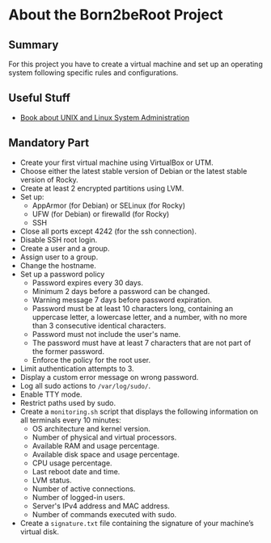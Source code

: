 # About the Born2beRoot Project

## Summary
For this project you have to create a virtual machine and set up an operating system following specific rules and configurations.

## Useful Stuff
- [Book about UNIX and Linux System Administration](https://www.amazon.com/UNIX-Linux-System-Administration-Handbook/dp/0134277554)

## Mandatory Part

- Create your first virtual machine using VirtualBox or UTM.
- Choose either the latest stable version of Debian or the latest stable version of Rocky.
- Create at least 2 encrypted partitions using LVM.
- Set up:
  - AppArmor (for Debian) or SELinux (for Rocky)
  - UFW (for Debian) or firewalld (for Rocky)
  - SSH
- Close all ports except 4242 (for the ssh connection).
- Disable SSH root login.
- Create a user and a group.
- Assign user to a group.
- Change the hostname.
- Set up a password policy
   - Password expires every 30 days.
   - Minimum 2 days before a password can be changed.
   - Warning message 7 days before password expiration.
   - Password must be at least 10 characters long, containing an uppercase letter, a lowercase letter, and a number, with no more than 3 consecutive identical characters.
   - Password must not include the user's name.
   - The password must have at least 7 characters that are not part of the former password.
   - Enforce the policy for the root user.
- Limit authentication attempts to 3.
- Display a custom error message on wrong password.
- Log all sudo actions to `/var/log/sudo/`.
- Enable TTY mode.
- Restrict paths used by sudo.
- Create a `monitoring.sh` script that displays the following information on all terminals every 10 minutes:
	- OS architecture and kernel version.
	- Number of physical and virtual processors.
	- Available RAM and usage percentage.
	- Available disk space and usage percentage.
	- CPU usage percentage.
	- Last reboot date and time.
	- LVM status.
	- Number of active connections.
	- Number of logged-in users.
	- Server's IPv4 address and MAC address.
	- Number of commands executed with sudo.
- Create a `signature.txt` file containing the signature of your machine’s virtual disk.

